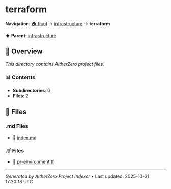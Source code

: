 # terraform

**Navigation**: [🏠 Root](../../index.md) → [infrastructure](../index.md) → **terraform**

⬆️ **Parent**: [infrastructure](../index.md)

## 📖 Overview

*This directory contains AitherZero project files.*

### 📊 Contents

- **Subdirectories**: 0
- **Files**: 2

## 📄 Files

### .md Files

- 📝 [index.md](./index.md)

### .tf Files

- 📄 [pr-environment.tf](./pr-environment.tf)

---

*Generated by AitherZero Project Indexer* • Last updated: 2025-10-31 17:20:18 UTC

